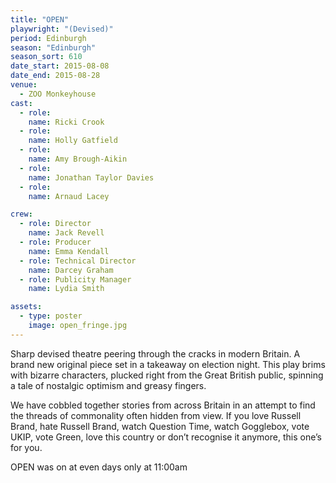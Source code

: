 ```yaml
---
title: "OPEN"
playwright: "(Devised)"
period: Edinburgh
season: "Edinburgh"
season_sort: 610
date_start: 2015-08-08
date_end: 2015-08-28
venue:
  - ZOO Monkeyhouse
cast:
  - role: 
    name: Ricki Crook 
  - role: 
    name: Holly Gatfield
  - role: 
    name: Amy Brough-Aikin
  - role: 
    name: Jonathan Taylor Davies
  - role: 
    name: Arnaud Lacey

crew:
  - role: Director
    name: Jack Revell
  - role: Producer
    name: Emma Kendall
  - role: Technical Director
    name: Darcey Graham
  - role: Publicity Manager
    name: Lydia Smith

assets:
  - type: poster
    image: open_fringe.jpg
---
```


Sharp devised theatre peering through the cracks in modern Britain.
A brand new original piece set in a takeaway on election night. This play brims with bizarre characters, plucked right from the Great British public, spinning a tale of nostalgic optimism and greasy fingers.

We have cobbled together stories from across Britain in an attempt to find the threads of commonality often hidden from view. If you love Russell Brand, hate Russell Brand, watch Question Time, watch Gogglebox, vote UKIP, vote Green, love this country or don’t recognise it anymore, this one’s for you.

OPEN was on at even days only at 11:00am
